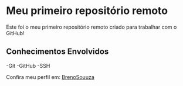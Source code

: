 # Meu primeiro repositório remoto

Este foi o meu primeiro repositório remoto criado para trabalhar com o GitHub!

## Conhecimentos Envolvidos

-Git
-GitHub
-SSH

Confira meu perfil em: [BrenoSouuza](https://github.com/BrenoSouuza)